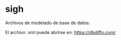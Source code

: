 # sigh
Archivos de modelado de base de datos:

El archivo .xml puede abrirse en: https://dbdiffo.com/
